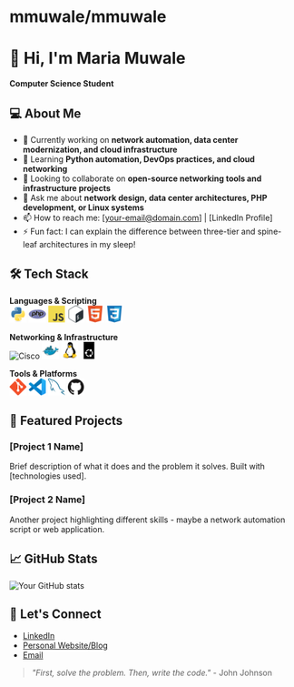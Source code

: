 # mmuwale/mmuwale

# 👋 Hi, I'm Maria Muwale 

**Computer Science Student**

## 💻 About Me
- 🔭 Currently working on **network automation, data center modernization, and cloud infrastructure**
- 🌱 Learning **Python automation, DevOps practices, and cloud networking**
- 👯 Looking to collaborate on **open-source networking tools and infrastructure projects**
- 💬 Ask me about **network design, data center architectures, PHP development, or Linux systems**
- 📫 How to reach me: [your-email@domain.com] | [LinkedIn Profile]
- ⚡ Fun fact: I can explain the difference between three-tier and spine-leaf architectures in my sleep!

## 🛠 Tech Stack

**Languages & Scripting**  
<img src="https://raw.githubusercontent.com/devicons/devicon/master/icons/python/python-original.svg" alt="Python" width="30" height="30"/> <img src="https://raw.githubusercontent.com/devicons/devicon/master/icons/php/php-original.svg" alt="PHP" width="30" height="30"/> <img src="https://raw.githubusercontent.com/devicons/devicon/master/icons/javascript/javascript-original.svg" alt="JavaScript" width="30" height="30"/> <img src="https://raw.githubusercontent.com/devicons/devicon/master/icons/bash/bash-original.svg" alt="Bash" width="30" height="30"/> <img src="https://raw.githubusercontent.com/devicons/devicon/master/icons/html5/html5-original.svg" alt="HTML5" width="30" height="30"/> <img src="https://raw.githubusercontent.com/devicons/devicon/master/icons/css3/css3-original.svg" alt="CSS3" width="30" height="30"/>

**Networking & Infrastructure**  
<img src="https://raw.githubusercontent.com/devicons/devicon/master/icons/cisco/cisco-original.svg" alt="Cisco" width="30" height="30"/> <img src="https://raw.githubusercontent.com/devicons/devicon/master/icons/docker/docker-original.svg" alt="Docker" width="30" height="30"/> <img src="https://raw.githubusercontent.com/devicons/devicon/master/icons/linux/linux-original.svg" alt="Linux" width="30" height="30"/> <img src="https://raw.githubusercontent.com/devicons/devicon/master/icons/ubuntu/ubuntu-plain.svg" alt="Ubuntu" width="30" height="30"/>

**Tools & Platforms**  
<img src="https://raw.githubusercontent.com/devicons/devicon/master/icons/git/git-original.svg" alt="Git" width="30" height="30"/> <img src="https://raw.githubusercontent.com/devicons/devicon/master/icons/vscode/vscode-original.svg" alt="VS Code" width="30" height="30"/> <img src="https://raw.githubusercontent.com/devicons/devicon/master/icons/mysql/mysql-original.svg" alt="MySQL" width="30" height="30"/> <img src="https://raw.githubusercontent.com/devicons/devicon/master/icons/github/github-original.svg" alt="GitHub" width="30" height="30"/>

## 🚀 Featured Projects

### [Project 1 Name]
Brief description of what it does and the problem it solves. Built with [technologies used].

### [Project 2 Name] 
Another project highlighting different skills - maybe a network automation script or web application.

## 📈 GitHub Stats
![Your GitHub stats](https://github-readme-stats.vercel.app/api?username=yourusername&show_icons=true&theme=radical)

## 🤝 Let's Connect
- [LinkedIn](your-linkedin-url)
- [Personal Website/Blog](your-website)
- [Email](mailto:your-email@domain.com)

> *"First, solve the problem. Then, write the code."* - John Johnson
